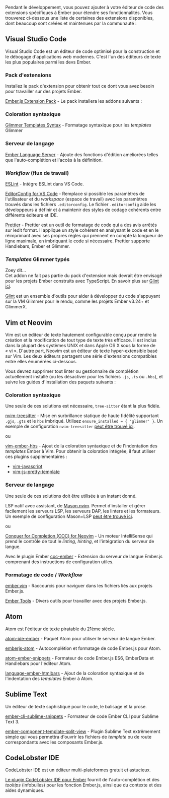 Pendant le développement, vous pouvez ajouter à votre éditeur de code des extensions spécifiques à Ember pour étendre ses fonctionnalités. Vous trouverez ci-dessous une liste de certaines des extensions disponibles, dont beaucoup sont créées et maintenues par la communauté&nbsp;:

<!-- spell ignore -->
## Visual Studio Code

<!-- spell ignore -->
Visual Studio Code est un éditeur de code optimisé pour la construction et le débogage d'applications web modernes. C'est l'un des éditeurs de texte les plus populaires parmi les devs Ember.

### Pack d'extensions

Installez le pack d'extension pour obtenir tout ce dont vous avez besoin pour travailler sur des projets Ember.

[Ember.js Extension Pack](https://marketplace.visualstudio.com/items?itemName=EmberTooling.emberjs) - Le pack installera les addons suivants&nbsp;:

### Coloration syntaxique

<!-- spell ignore -->
[Glimmer Templates Syntax](https://marketplace.visualstudio.com/items?itemName=lifeart.vscode-glimmer-syntax) - Formatage syntaxique pour les _templates_ Glimmer

### Serveur de langage

<!-- spell ignore -->
[Ember Language Server](https://marketplace.visualstudio.com/items?itemName=EmberTooling.vscode-ember) - Ajoute des fonctions d'édition améliorées telles que l'auto-complétion et l'accès à la définition.

### _Workflow_ (flux de travail)

[ESLint](https://marketplace.visualstudio.com/items?itemName=dbaeumer.vscode-eslint) - Intègre ESLint dans VS Code.

[EditorConfig for VS Code](https://marketplace.visualstudio.com/items?itemName=EditorConfig.EditorConfig) - Remplace si possible les paramètres de l'utilisateur et du _workspace_ (espace de travail) avec les paramètres trouvés dans les fichiers `.editorconfig`. Le fichier `.editorconfig` aide les développeurs à définir et à maintenir des styles de codage cohérents entre différents éditeurs et IDE.

[Prettier](https://marketplace.visualstudio.com/items?itemName=esbenp.prettier-vscode) - Prettier est un outil de formatage de code qui a des avis arrêtés sur ledit format. Il applique un style cohérent en analysant le code et en le réimprimant avec ses propres règles qui prennent en compte la longueur de ligne maximale, en imbriquant le code si nécessaire. Prettier supporte Handlebars, Ember et Glimmer.

### _Templates_ Glimmer typés

<div class="cta">
  <div class="cta-note">
    <div class="cta-note-body">
      <div class="cta-note-heading">Zoey dit...</div>
      <div class="cta-note-message">
        Cet addon ne fait pas partie du pack d'extension mais devrait être envisagé pour les projets Ember construits avec TypeScript. En savoir plus sur <a href="https://typed-ember.gitbook.io/glint/">Glint ici</a>.
      </div>
    </div>
    <img src="/images/mascots/zoey.png" role="presentation" alt="">
  </div>
</div>

[Glint](https://marketplace.visualstudio.com/items?itemName=typed-ember.glint-vscode) est un ensemble d'outils pour aider à développer du code s'appuyant sur la VM Glimmer pour le rendu, comme les projets Ember v3.24+ et GlimmerX.

## Vim et Neovim

Vim est un éditeur de texte hautement configurable conçu pour rendre la création et la modification de tout type de texte très efficace. Il est inclus dans la plupart des systèmes UNIX et dans Apple OS X sous la forme de «&nbsp;vi&nbsp;». D'autre part, Neovim est un éditeur de texte hyper-extensible basé sur Vim. Les deux éditeurs partagent une série d'extensions compatibles entre elles énumérées ci-dessous.

Vous devrez supprimer tout linter ou gestionnaire de complétion actuellement installé (ou les désactiver pour les fichiers `.js`, `.ts` ou `.hbs`), et suivre les guides d'installation des paquets suivants&nbsp;:

### Coloration syntaxique

Une seule de ces solutions est nécessaire, `tree-sitter` étant la plus fidèle.

[nvim-treesitter](https://github.com/nvim-treesitter/nvim-treesitter) - Mise en surbrillance statique de haute fidélité supportant `.gjs`, `.gts` et le `hbs` imbriqué. Utilisez `ensure_installed = { 'glimmer' }`. Un exemple de configuration `nvim-treesitter` [peut être trouvé ici](https://github.com/NullVoxPopuli/dotfiles/blob/main/home/.config/nvim/lua/plugins/syntax.lua#L15).

ou

[vim-ember-hbs](https://github.com/joukevandermaas/vim-ember-hbs) - Ajout de la coloration syntaxique et de l'indentation des _templates_ Ember à Vim. Pour obtenir la coloration intégrée, il faut utiliser ces plugins supplémentaires&nbsp;:

- [vim-javascript](https://github.com/pangloss/vim-javascript)
- [vim-js-pretty-template](https://github.com/Quramy/vim-js-pretty-template)

### Serveur de langage

Une seule de ces solutions doit être utilisée à un instant donné.

LSP natif avec assistant, de [Mason.nvim](https://github.com/williamboman/mason.nvim). Permet d'installer et gérer facilement les serveurs LSP, les serveurs DAP, les linters et les formateurs. Un exemple de configuration Mason+LSP [peut être trouvé ici](https://github.com/NullVoxPopuli/dotfiles/tree/main/home/.config/nvim/lua).

ou

<!-- spell ignore -->
[Conquer for Completion (COC) for Neovim](https://github.com/neoclide/coc.nvim) - Un moteur IntelliSense qui prend le contrôle de tout le _linting_, _hinting_, et l'intégration du serveur de langue.

Avec le plugin Ember [coc-ember](https://github.com/NullVoxPopuli/coc-ember) - Extension du serveur de langue Ember.js comprenant des instructions de configuration utiles.

### Formatage de code / _Workflow_

[ember.vim](https://github.com/dsawardekar/ember.vim) - Raccourcis pour naviguer dans les fichiers liés aux projets Ember.js.

<!-- spell ignore -->
[Ember Tools](https://github.com/AndrewRadev/ember_tools.vim) - Divers outils pour travailler avec des projets Ember.js.

## Atom

<!-- spell ignore -->
Atom est l'éditeur de texte piratable du 21ème siècle.

[atom-ide-ember](https://github.com/josa42/atom-ide-ember) - Paquet Atom pour utiliser le serveur de langue Ember.

[emberjs-atom](https://atom.io/packages/emberjs-atom) - Autocomplétion et formatage de code Ember.js pour Atom.

[atom-ember-snippets](https://github.com/mattmcmanus/atom-ember-snippets) - Formateur de code Ember.js ES6, EmberData et Handlebars pour l'éditeur Atom.

[language-ember-htmlbars](https://atom.io/packages/language-ember-htmlbars) - Ajout de la coloration syntaxique et de l'indentation des _templates_ Ember à Atom.

<!-- spell ignore -->
## Sublime Text

Un éditeur de texte sophistiqué pour le code, le balisage et la prose.

<!-- spell ignore -->
[ember-cli-sublime-snippets](https://github.com/terminalvelocity/ember-cli-sublime-snippets) - Formateur de code Ember CLI pour Sublime Text 3.

<!-- spell ignore -->
[ember-component-template-split-view](https://github.com/mmitchellgarcia/ember-component-template-split-view) - Plugin Sublime Text extrêmement simple qui vous permettra d'ouvrir les fichiers de _template_ ou de route correspondants avec les composants Ember.js.

## CodeLobster IDE

CodeLobster IDE est un éditeur multi-plateformes gratuit et astucieux.

[Le plugin CodeLobster IDE pour Ember](http://www.codelobster.com/emberjs.html) fournit de l'auto-complétion et des _tooltips_ (infobulles) pour les fonction Ember.js, ainsi que du contexte et des aides dynamiques.

